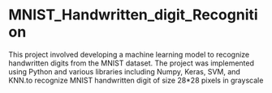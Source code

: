 # MNIST_Handwritten_digit_Recognition
This project involved developing a machine learning model to recognize handwritten digits from the MNIST dataset. The project was implemented using Python and various libraries including Numpy, Keras, SVM, and KNN.to recognize MNIST handwritten digit of size 28*28 pixels in grayscale
